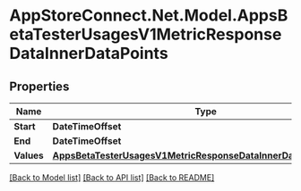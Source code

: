 # AppStoreConnect.Net.Model.AppsBetaTesterUsagesV1MetricResponseDataInnerDataPoints

## Properties

Name | Type | Description | Notes
------------ | ------------- | ------------- | -------------
**Start** | **DateTimeOffset** |  | [optional] 
**End** | **DateTimeOffset** |  | [optional] 
**Values** | [**AppsBetaTesterUsagesV1MetricResponseDataInnerDataPointsValues**](AppsBetaTesterUsagesV1MetricResponseDataInnerDataPointsValues.md) |  | [optional] 

[[Back to Model list]](../README.md#documentation-for-models) [[Back to API list]](../README.md#documentation-for-api-endpoints) [[Back to README]](../README.md)

